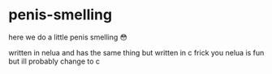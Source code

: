 # penis-smelling
here we do a little penis smelling
😳

written in nelua and has the same thing but written in c frick you
nelua is fun but ill probably change to c
